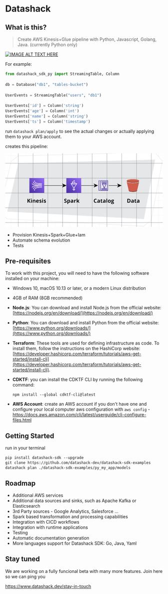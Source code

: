 # Datashack

## What is this?

> Create AWS Kinesis+Glue pipeline with Python, Javascript, Golang, Java.
> (currently Python only)

[![IMAGE ALT TEXT HERE](https://img.youtube.com/vi/gxgG9briNaI/0.jpg)](https://www.youtube.com/watch?v=gxgG9briNaI)


For example:

```python
from datashack_sdk_py import StreamingTable, Column

db = Database("db1", "tables-bucket")

UserEvents = StreamingTable("users", "db1")

UserEvents['id'] = Column('string')
UserEvents['age'] = Column('int')
UserEvents['name'] = Column('string')
UserEvents['ts'] = Column('timestamp')

```

run `datashack plan/apply` to see the actual changes or actually applying them to your AWS account.  

creates this pipeline:

![Tux, the Linux mascot](https://raw.githubusercontent.com/datashack-dev/datashack-sdk/main/md/aws1.png)

- Provision Kinesis+Spark+Glue+Iam
- Automate schema evolution
- Tests


## Pre-requisites

To work with this project, you will need to have the following software installed on your machine:

- Windows 10, macOS 10.13 or later, or a modern Linux distribution
- 4GB of RAM (8GB recommended)
- **Node.js**: You can download and install Node.js from the official website: [https://nodejs.org/en/download/](https://nodejs.org/en/download/)
- **Python**: You can download and install Python from the official website: [https://www.python.org/downloads/](https://www.python.org/downloads/)
- **Terraform**: These tools are used for defining infrastructure as code. To install them, follow the instructions on the HashiCorp website: [https://developer.hashicorp.com/terraform/tutorials/aws-get-started/install-cli](https://developer.hashicorp.com/terraform/tutorials/aws-get-started/install-cli). 
- **CDKTF**: you can install the CDKTF CLI by running the following command: 

    ```
    npm install --global cdktf-cli@latest
    ```
- **AWS Account**: create an AWS account if you don't have one and configure your local computer aws configuration with `aws config` - https://docs.aws.amazon.com/cli/latest/userguide/cli-configure-files.html

## Getting Started

run in your terminal 

```
pip install datashack-sdk --upgrade
git clone https://github.com/datashack-dev/datashack-sdk-examples
datashack plan ./datashack-sdk-examples/py_my_app/models
```


## Roadmap

- Additional AWS services
- Additional data sources and sinks, such as Apache Kafka or Elasticsearch
- 3rd Party sources - Google Analytics, Salesforce ...
- Spark based transformation and processing capabilities
- Integration with CICD workflows
- Integration with runtime applications
- Testing
- Automatic documentation generation
- More languages support for Datashack SDK: Go, Java, Yaml


## Stay tuned

We are working on a fully funcional beta with many more features. Join here so we can ping you 

https://www.datashack.dev/stay-in-touch


